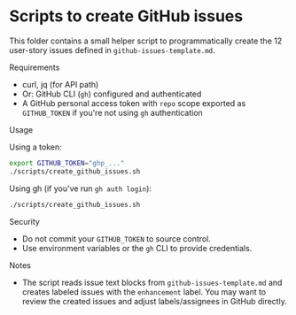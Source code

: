 # Scripts to create GitHub issues

This folder contains a small helper script to programmatically create the 12 user-story issues defined in `github-issues-template.md`.

Requirements
- curl, jq (for API path)
- Or: GitHub CLI (`gh`) configured and authenticated
- A GitHub personal access token with `repo` scope exported as `GITHUB_TOKEN` if you're not using `gh` authentication

Usage

Using a token:

```bash
export GITHUB_TOKEN="ghp_..."
./scripts/create_github_issues.sh
```

Using gh (if you've run `gh auth login`):

```bash
./scripts/create_github_issues.sh
```

Security
- Do not commit your `GITHUB_TOKEN` to source control.
- Use environment variables or the `gh` CLI to provide credentials.

Notes
- The script reads issue text blocks from `github-issues-template.md` and creates labeled issues with the `enhancement` label. You may want to review the created issues and adjust labels/assignees in GitHub directly.
